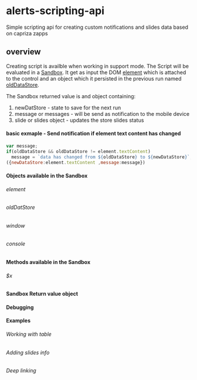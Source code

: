 # alerts-scripting-api
Simple scripting api for creating custom notifications and slides data based on capriza zapps

## overview
Creating script is availble when working in support mode. 
The Script will be evaluated in a [Sandbox](https://developer.mozilla.org/en-US/docs/Mozilla/Tech/XPCOM/Language_Bindings/Components.utils.evalInSandbox). 
It get as input the DOM [element](#element) which is attached to the control and an object which it persisted in the previous run named [oldDataStore](#oldDataStore). 

The Sandbox returned value is and object containing: 
1. newDatStore - state to save for the next run
2. message or messages - will be send as notification to the mobile device
3. slide or slides object - updates the store slides status

#### basic exmaple - Send notification if element text content has changed
```javascript
var message;
if(oldDataStore && oldDataStore != element.textContent)
  message = `data has changed from ${oldDataStore} to ${newDataStore}`;
({newDataStore:element.textContent ,message:message})
```
#### Objects available in the Sandbox
###### element
###### oldDatStore
###### window
###### console
#### Methods available in the Sandbox
###### $x
#### Sandbox Return value object
#### Debugging
#### Examples 
###### Working with table
###### Adding slides info
###### Deep linking 
